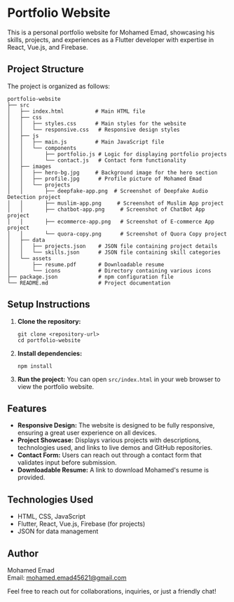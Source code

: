 # Portfolio Website

This is a personal portfolio website for Mohamed Emad, showcasing his skills, projects, and experiences as a Flutter developer with expertise in React, Vue.js, and Firebase.

## Project Structure

The project is organized as follows:

```
portfolio-website
├── src
│   ├── index.html          # Main HTML file
│   ├── css
│   │   ├── styles.css      # Main styles for the website
│   │   └── responsive.css   # Responsive design styles
│   ├── js
│   │   ├── main.js         # Main JavaScript file
│   │   └── components
│   │       ├── portfolio.js # Logic for displaying portfolio projects
│   │       └── contact.js   # Contact form functionality
│   ├── images
│   │   ├── hero-bg.jpg     # Background image for the hero section
│   │   ├── profile.jpg      # Profile picture of Mohamed Emad
│   │   └── projects
│   │       ├── deepfake-app.png  # Screenshot of Deepfake Audio Detection project
│   │       ├── muslim-app.png     # Screenshot of Muslim App project
│   │       ├── chatbot-app.png     # Screenshot of ChatBot App project
│   │       ├── ecommerce-app.png   # Screenshot of E-commerce App project
│   │       └── quora-copy.png      # Screenshot of Quora Copy project
│   ├── data
│   │   ├── projects.json    # JSON file containing project details
│   │   └── skills.json      # JSON file containing skill categories
│   └── assets
│       ├── resume.pdf       # Downloadable resume
│       └── icons            # Directory containing various icons
├── package.json             # npm configuration file
└── README.md                # Project documentation
```

## Setup Instructions

1. **Clone the repository:**
   ```
   git clone <repository-url>
   cd portfolio-website
   ```

2. **Install dependencies:**
   ```
   npm install
   ```

3. **Run the project:**
   You can open `src/index.html` in your web browser to view the portfolio website.

## Features

- **Responsive Design:** The website is designed to be fully responsive, ensuring a great user experience on all devices.
- **Project Showcase:** Displays various projects with descriptions, technologies used, and links to live demos and GitHub repositories.
- **Contact Form:** Users can reach out through a contact form that validates input before submission.
- **Downloadable Resume:** A link to download Mohamed's resume is provided.

## Technologies Used

- HTML, CSS, JavaScript
- Flutter, React, Vue.js, Firebase (for projects)
- JSON for data management

## Author

Mohamed Emad  
Email: mohamed.emad45621@gmail.com

Feel free to reach out for collaborations, inquiries, or just a friendly chat!